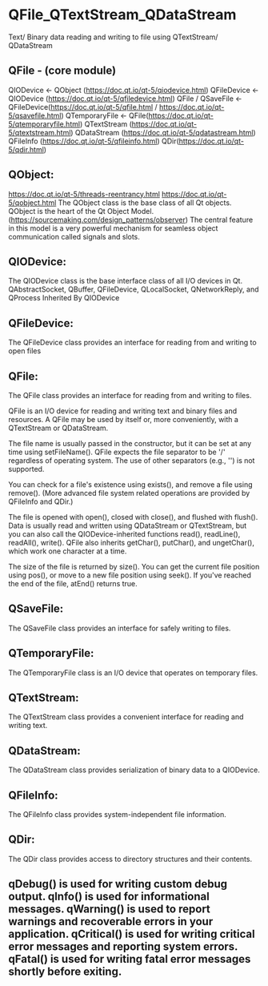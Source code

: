 # QFile_QTextStream_QDataStream
Text/ Binary data reading and writing to file using QTextStream/ QDataStream

QFile -  (core module)
-----
QIODevice  <- QObject (https://doc.qt.io/qt-5/qiodevice.html)
QFileDevice  <- QIODevice (https://doc.qt.io/qt-5/qfiledevice.html)
QFile / QSaveFile  <- QFileDevice(https://doc.qt.io/qt-5/qfile.html / https://doc.qt.io/qt-5/qsavefile.html)
QTemporaryFile  <- QFile(https://doc.qt.io/qt-5/qtemporaryfile.html)
QTextStream (https://doc.qt.io/qt-5/qtextstream.html)
QDataStream (https://doc.qt.io/qt-5/qdatastream.html)
QFileInfo (https://doc.qt.io/qt-5/qfileinfo.html)
QDir(https://doc.qt.io/qt-5/qdir.html)

QObject:
----------
https://doc.qt.io/qt-5/threads-reentrancy.html
https://doc.qt.io/qt-5/qobject.html
The QObject class is the base class of all Qt objects.
QObject is the heart of the Qt Object Model. (https://sourcemaking.com/design_patterns/observer)
The central feature in this model is a very powerful mechanism for seamless object communication called signals and slots. 

QIODevice:
----------
The QIODevice class is the base interface class of all I/O devices in Qt.
QAbstractSocket, QBuffer, QFileDevice, QLocalSocket, QNetworkReply, and QProcess Inherited By QIODevice

QFileDevice:
-----------
The QFileDevice class provides an interface for reading from and writing to open files

QFile:
-----
The QFile class provides an interface for reading from and writing to files.

QFile is an I/O device for reading and writing text and binary files and resources. A QFile may be used by itself or, more conveniently, with a QTextStream or QDataStream.

The file name is usually passed in the constructor, but it can be set at any time using setFileName(). QFile expects the file separator to be '/' regardless of operating system. The use of other separators (e.g., '\') is not supported.

You can check for a file's existence using exists(), and remove a file using remove(). (More advanced file system related operations are provided by QFileInfo and QDir.)

The file is opened with open(), closed with close(), and flushed with flush(). Data is usually read and written using QDataStream or QTextStream, but you can also call the QIODevice-inherited functions read(), readLine(), readAll(), write(). QFile also inherits getChar(), putChar(), and ungetChar(), which work one character at a time.

The size of the file is returned by size(). You can get the current file position using pos(), or move to a new file position using seek(). If you've reached the end of the file, atEnd() returns true.

QSaveFile:
-----------
The QSaveFile class provides an interface for safely writing to files. 

QTemporaryFile:
----------------
The QTemporaryFile class is an I/O device that operates on temporary files.

QTextStream:
-------------
The QTextStream class provides a convenient interface for reading and writing text. 

QDataStream:
--------------
The QDataStream class provides serialization of binary data to a QIODevice.

QFileInfo:
-----------
The QFileInfo class provides system-independent file information. 

QDir:
-----
The QDir class provides access to directory structures and their contents. 

qDebug() is used for writing custom debug output.
qInfo() is used for informational messages.
qWarning() is used to report warnings and recoverable errors in your application.
qCritical() is used for writing critical error messages and reporting system errors.
qFatal() is used for writing fatal error messages shortly before exiting.
----------
